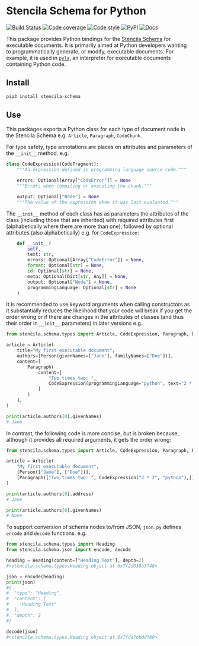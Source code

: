 # Stencila Schema for Python

[![Build Status](https://dev.azure.com/stencila/stencila/_apis/build/status/stencila.schema?branchName=master)](https://dev.azure.com/stencila/stencila/_build/latest?definitionId=9&branchName=master)
[![Code coverage](https://badger.nokome.now.sh/codecov-folder/stencila/schema/py)](https://codecov.io/gh/stencila/schema/tree/master/py)
[![Code style](https://img.shields.io/badge/code%20style-black-000000.svg)](https://github.com/psf/black)
[![PyPI](https://img.shields.io/pypi/v/stencila-schema.svg)](https://pypi.org/project/stencila-schema)
[![Docs](https://img.shields.io/badge/docs-latest-blue.svg)](https://stencila.github.io/schema/py/docs)

This package provides Python bindings for the [Stencila Schema](https://schema.stenci.la) for executable documents.
It is primarily aimed at Python developers wanting to programmatically generate, or modify, executable documents. For example, it is used in [`pyla`](https://github.com/stencila/pyla), an interpreter for executable documents containing Python code.

## Install

```python
pip3 install stencila-schema
```

## Use

This packages exports a Python class for each type of document node in the Stencila Schema e.g. `Article`, `Paragraph`, `CodeChunk`.

For type safety, type annotations are places on attributes and parameters of the `__init__` method. e.g.

```python
class CodeExpression(CodeFragment):
    """An expression defined in programming language source code."""

    errors: Optional[Array["CodeError"]] = None
    """Errors when compiling or executing the chunk."""

    output: Optional["Node"] = None
    """The value of the expression when it was last evaluated."""
```

The `__init__` method of each class has as parameters the attributes of the class (including those that are inherited) with required attributes first (alphabetically where there are more than one), followed by optional attributes (also alphabetically) e.g. for `CodeExpression`:

```python
    def __init__(
        self,
        text: str,
        errors: Optional[Array["CodeError"]] = None,
        format: Optional[str] = None,
        id: Optional[str] = None,
        meta: Optional[Dict[str, Any]] = None,
        output: Optional["Node"] = None,
        programmingLanguage: Optional[str] = None
    )
```

It is recommended to use keyword arguments when calling constructors as it substantially reduces the likelihood that your code will break if you get the order wrong or if there are changes in the attributes of classes (and thus their order in `__init__` parameters) in later versions e.g.

```python
from stencila.schema.types import Article, CodeExpression, Paragraph, Person

article = Article(
    title="My first executable document",
    authors=[Person(givenNames=["Jane"], familyNames=["Doe"])],
    content=[
        Paragraph(
            content=[
                "Two times two: ",
                CodeExpression(programmingLanguage="python", text="2 * 2"),
            ]
        )
    ],
)

print(article.authors[0].givenNames)
# Jane
```

In contrast, the following code is more concise, but is broken because, although it provides all required arguments, it gets the order wrong:

```python
from stencila.schema.types import Article, CodeExpression, Paragraph, Person

article = Article(
    "My first executable document",
    [Person(["Jane"], ["Doe"])],
    [Paragraph(["Two times two: ", CodeExpression("2 * 2", "python"),])],
)

print(article.authors[0].address)
# Jane

print(article.authors[0].givenNames)
# None
```

To support conversion of schema nodes to/from JSON, `json.py` defines `encode` and `decode` functions. e.g.

```python
from stencila.schema.types import Heading
from stencila.schema.json import encode, decode

heading = Heading(content=["Heading Text"], depth=2)
#<stencila.schema.types.Heading object at 0x7f2d038a3748>

json = encode(heading)
print(json)
#{
#  "type": "Heading",
#  "content": [
#    "Heading Text"
#  ],
#  "depth": 2
#}

decode(json)
#<stencila.schema.types.Heading object at 0x7fda7bbdd780>
```
